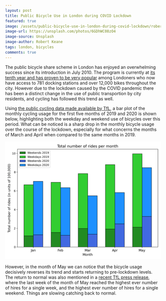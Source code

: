 ```yaml
---
layout: post
title: Public Bicycle Use in London during COVID Lockdown
featured: true
image: /assets/public-bicycle-use-in-london-during-covid-lockdown/robert-keane-6GDhWC08zO4-unsplash.jpg
image-url: https://unsplash.com/photos/6GDhWC08zO4
image-source: Unsplash
image-author: Robert Keane
tags: london, bicycles
comments: true
---
```


The public bicycle share scheme in London has enjoyed an overwhelming success since its introduction in July 2010. The program is currently at [its tenth year and has proven to be very popular](https://tfl.gov.uk/info-for/media/press-releases/2020/july/tfl-celebrates-10-years-of-cycle-hire-with-a-record-breaking-summer-for-santander-cycles) among Londoners who now have access to 781 docking stations and over 12,000 bikes throughout the city. However due to the lockdown caused by the COVID pandemic there has been a distinct change in the use of public transportion by city residents, and cycling has followed this trend as well.

Using [the public cycling data made available by TfL](https://cycling.data.tfl.gov.uk/), a bar plot of the monthly cycling usage for the first five months of 2019 and 2020 is shown below, highlighting both the weekday and weekend use of bicycles over this period. What can be noticed is a sharp drop in the monthly bicycle usage over the course of the lockdown, especially for what concerns the months of March and April when compared to the same months in 2019.

![Total number of rides per month](/assets/public-bicycle-use-in-london-during-covid-lockdown/tot_rides_by_month_2019_2020.png "Total number of rides per month")

However, in the month of May we can notice that the bicycle usage decisively reverses its trend and starts returning to pre-lockdown levels. The return to normal was also mentioned in a [recent TfL press release](https://tfl.gov.uk/info-for/media/press-releases/2020/june/tfl-to-expand-santander-cycles-scheme-to-keep-up-with-demand), where the last week of the month of May reached the highest ever number of hires for a single week, and the highest ever number of hires for a single weekend. Things are slowing catching back to normal.
